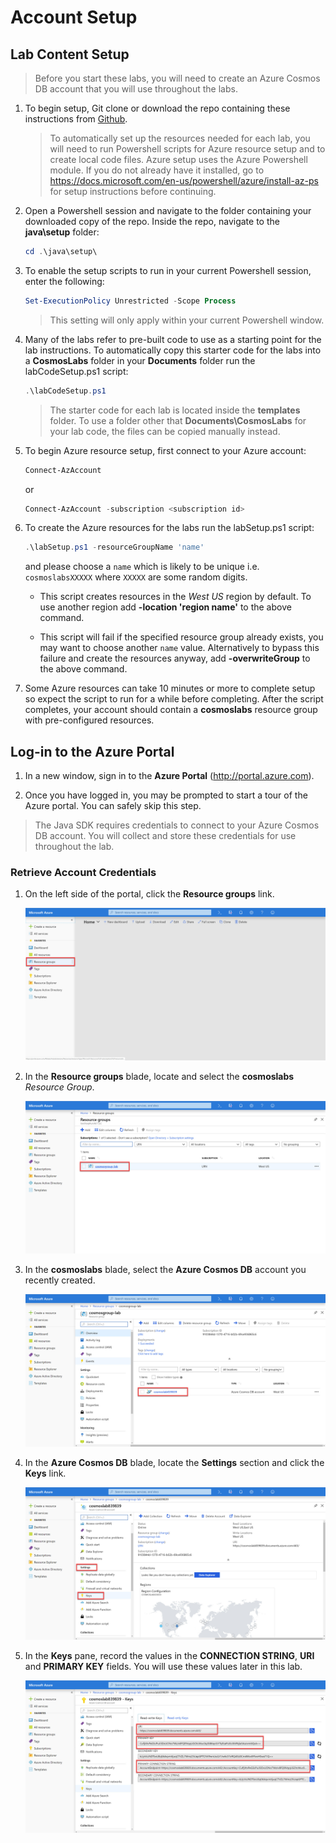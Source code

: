 # Account Setup

## Lab Content Setup

> Before you start these labs, you will need to create an Azure Cosmos DB account that you will use throughout the labs.

1. To begin setup, Git clone or download the repo containing these instructions from [Github](https://github.com/AzureCosmosDB/labs).

   > To automatically set up the resources needed for each lab, you will need to run Powershell scripts for Azure resource setup and to create local code files. Azure setup uses the Azure Powershell module. If you do not already have it installed, go to <https://docs.microsoft.com/en-us/powershell/azure/install-az-ps> for setup instructions before continuing.

1. Open a Powershell session and navigate to the folder containing your downloaded copy of the repo. Inside the repo, navigate to the **java\setup** folder:

   ```powershell
   cd .\java\setup\
   ```

1. To enable the setup scripts to run in your current Powershell session, enter the following:

   ```powershell
   Set-ExecutionPolicy Unrestricted -Scope Process
   ```

   > This setting will only apply within your current Powershell window.

1. Many of the labs refer to pre-built code to use as a starting point for the lab instructions. To automatically copy this starter code for the labs into a **CosmosLabs** folder in your **Documents** folder run the labCodeSetup.ps1 script:

   ```powershell
   .\labCodeSetup.ps1
   ```

   > The starter code for each lab is located inside the **templates** folder. To use a folder other that **Documents\CosmosLabs** for your lab code, the files can be copied manually instead.

1. To begin Azure resource setup, first connect to your Azure account:

   ```powershell
   Connect-AzAccount
   ```

   or

   ```powershell
   Connect-AzAccount -subscription <subscription id>
   ```

1. To create the Azure resources for the labs run the labSetup.ps1 script:

   ```powershell
   .\labSetup.ps1 -resourceGroupName 'name'
   ```

   and please choose a `name` which is likely to be unique i.e. `cosmoslabsXXXXX` where `XXXXX` are some random digits.

   - This script creates resources in the _West US_ region by default. To use another region add **-location 'region name'** to the above command.

   - This script will fail if the specified resource group already exists, you may want to choose another `name` value. Alternatively to bypass this failure and create the resources anyway, add **-overwriteGroup** to the above command.

1. Some Azure resources can take 10 minutes or more to complete setup so expect the script to run for a while before completing. After the script completes, your account should contain a **cosmoslabs** resource group with pre-configured resources.

## Log-in to the Azure Portal

1. In a new window, sign in to the **Azure Portal** (<http://portal.azure.com>).

1. Once you have logged in, you may be prompted to start a tour of the Azure portal. You can safely skip this step.

> The Java SDK requires credentials to connect to your Azure Cosmos DB account. You will collect and store these credentials for use throughout the lab.

### Retrieve Account Credentials

1. On the left side of the portal, click the **Resource groups** link.

   ![Resource groups](../media/02-resource_groups.jpg)

1. In the **Resource groups** blade, locate and select the **cosmoslabs** _Resource Group_.

   ![Lab resource group](../media/02-lab_resource_group.jpg)

1. In the **cosmoslabs** blade, select the **Azure Cosmos DB** account you recently created.

   ![Cosmos resource](../media/02-cosmos_resource.jpg)

1. In the **Azure Cosmos DB** blade, locate the **Settings** section and click the **Keys** link.

   ![Keys pane](../media/02-keys_pane.jpg)

1. In the **Keys** pane, record the values in the **CONNECTION STRING**, **URI** and **PRIMARY KEY** fields. You will use these values later in this lab.

   ![Credentials](../media/02-keys.jpg)
